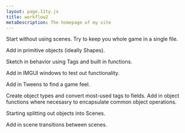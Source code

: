 ```yaml
---
layout: page.11ty.js
title: workflow2
metaDescription: The homepage of my site
---
```


Start without using scenes. Try to keep you whole game in a single file.

Add in primitive objects (ideally Shapes).

Sketch in behavior using Tags and built in functions.

Add in IMGUI windows to test out functionality.

Add in Tweens to find a game feel.

Create object types and convert most-used tags to fields. Add in object functions where necesasry to encapsulate common object operations.

Starting splitting out objects into Scenes.

Add in scene transitions between scenes.